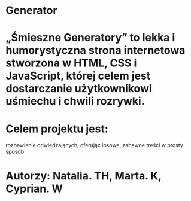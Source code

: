 # Generator
# „Śmieszne Generatory” to lekka i humorystyczna strona internetowa stworzona w HTML, CSS i JavaScript, której celem jest dostarczanie użytkownikowi uśmiechu i chwili rozrywki. 
# Celem projektu jest:
rozbawienie odwiedzających, oferując losowe, zabawne treści w prosty sposób
# Autorzy: Natalia. TH, Marta. K, Cyprian. W

